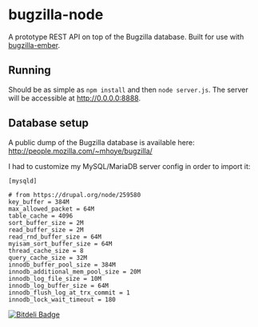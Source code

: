 # bugzilla-node

A prototype REST API on top of the Bugzilla database. Built for use with [bugzilla-ember](https://github.com/ebryn/bugzilla-ember).

## Running

Should be as simple as `npm install` and then `node server.js`. The server will be accessible at http://0.0.0.0:8888.

## Database setup

A public dump of the Bugzilla database is available here: http://people.mozilla.com/~mhoye/bugzilla/

I had to customize my MySQL/MariaDB server config in order to import it:

```
[mysqld]

# from https://drupal.org/node/259580
key_buffer = 384M
max_allowed_packet = 64M
table_cache = 4096
sort_buffer_size = 2M
read_buffer_size = 2M
read_rnd_buffer_size = 64M
myisam_sort_buffer_size = 64M
thread_cache_size = 8
query_cache_size = 32M
innodb_buffer_pool_size = 384M
innodb_additional_mem_pool_size = 20M
innodb_log_file_size = 10M
innodb_log_buffer_size = 64M
innodb_flush_log_at_trx_commit = 1
innodb_lock_wait_timeout = 180
```

[![Bitdeli Badge](https://d2weczhvl823v0.cloudfront.net/ebryn/bugzilla-node/trend.png)](https://bitdeli.com/free "Bitdeli Badge")
